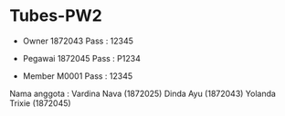 # Tubes-PW2
- Owner
1872043 
Pass : 12345

- Pegawai
1872045
Pass : P1234

- Member
M0001
Pass : 12345

Nama anggota :
Vardina Nava (1872025)
Dinda Ayu (1872043)
Yolanda Trixie (1872045)
